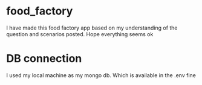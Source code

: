 # food_factory
 I have made this food factory app based on my understanding of the question and scenarios posted. Hope everything seems ok
 
 
 # DB connection 
 I used my local machine as my mongo db. Which is available in the .env fine
